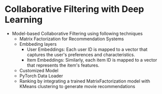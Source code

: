 # Collaborative Filtering with Deep Learning
- Model-based Collaborative Filtering using following techniques
    - Matrix Factorization for Recommendation Systems
    - Embbeding layers
        - User Embeddings: Each user ID is mapped to a vector that captures the user's preferences and characteristics.
        - Item Embeddings: Similarly, each item ID is mapped to a vector that represents the item's features.
    - Customized Model
    - PyTorch Data Loader
    - Ranking by integrating a trained MatrixFactorization model with KMeans clustering to generate movie recommendations
